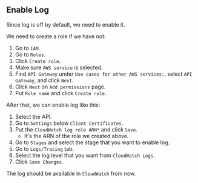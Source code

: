 ## Enable Log

Since log is off by default, we need to enable it.

We need to create a role if we have not:
1. Go to `IAM`.
2. Go to `Roles`.
3. Click `Create role`.
4. Make sure `AWS service` is selected.
5. Find `API Gateway` under `Use cases for other AWS services:`, select `API Gateway`, and click `Next`.
6. Click `Next` on `Add permissions` page.
7. Put `Role name` and click `Create role`.

After that, we can enable log like this:
1. Select the API.
2. Go to `Settings` below `Client Certificates`.
3. Put the `CloudWatch log role ARN*` and click `Save`.
    - It's the ARN of the role we created above.
4. Go to `Stages` and select the stage that you want to enable log.
5. Go to `Logs/Tracing` tab.
6. Select the log level that you want from `CloudWatch Logs`.
7. Click `Save Changes`.

The log should be available in `CloudWatch` from now.
